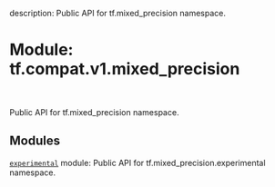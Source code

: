 description: Public API for tf.mixed_precision namespace.

<div itemscope itemtype="http://developers.google.com/ReferenceObject">
<meta itemprop="name" content="tf.compat.v1.mixed_precision" />
<meta itemprop="path" content="Stable" />
</div>

# Module: tf.compat.v1.mixed_precision

<!-- Insert buttons and diff -->

<table class="tfo-notebook-buttons tfo-api nocontent" align="left">

</table>



Public API for tf.mixed_precision namespace.



## Modules

[`experimental`](../../../tf/compat/v1/mixed_precision/experimental.md) module: Public API for tf.mixed_precision.experimental namespace.

